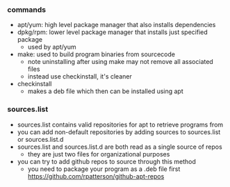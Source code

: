 ### commands
- apt/yum: high level package manager that also installs dependencies
- dpkg/rpm: lower level package manager that installs just specified package
	- used by apt/yum
- make: used to build program binaries from sourcecode
	- note uninstalling after using make may not remove all associated files
	- instead use checkinstall, it's cleaner
- checkinstall
	- makes a deb file which then can be installed using apt

### sources.list
- sources.list contains valid repositories for apt to retrieve programs from
- you can add non-default repositories by adding sources to sources.list or sources.list.d
- sources.list and sources.list.d are both read as a single source of repos
	- they are just two files for organizational purposes
- you can try to add github repos to source through this method
	- you need to package your program as a .deb file first
https://github.com/rpatterson/github-apt-repos